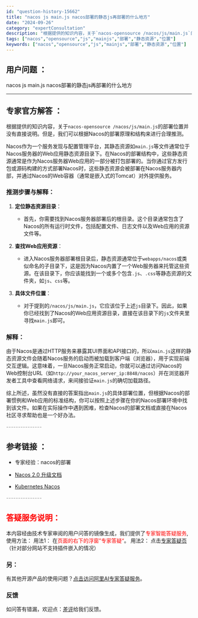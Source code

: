 ```yaml
---
id: "question-history-15662"
title: "nacos js main.js nacos部署的静态js再部署的什么地方"
date: "2024-09-26"
category: "expertConsultation"
description: "根据提供的知识内容，关于`nacos-opensource /nacos/js/main.js`的部署位置并没有直接说明。但是，我们可以根据Nacos的部署原理和结构来进行合理推测。Nacos作为一个服务发现与配置管理平台，其静态资源如`main.js`等文件通常位于Nacos服务器的Web应用静态"
tags: ["nacos","opensource","js","mainjs","部署","静态资源","位置"]
keywords: ["nacos","opensource","js","mainjs","部署","静态资源","位置"]
---
```


## 用户问题 ： 
 nacos js main.js nacos部署的静态js再部署的什么地方  

---------------
## 专家官方解答 ：

根据提供的知识内容，关于`nacos-opensource /nacos/js/main.js`的部署位置并没有直接说明。但是，我们可以根据Nacos的部署原理和结构来进行合理推测。

Nacos作为一个服务发现与配置管理平台，其静态资源如`main.js`等文件通常位于Nacos服务器的Web应用静态资源目录下。在Nacos的部署结构中，这些静态资源通常是作为Nacos服务器Web应用的一部分被打包部署的。当你通过官方发行包或源码构建的方式部署Nacos时，这些静态资源会被部署在Nacos服务器内部，并通过Nacos的Web容器（通常是嵌入式的Tomcat）对外提供服务。

### 推测步骤与解释：

1. **定位静态资源目录**：
   - 首先，你需要找到Nacos服务器部署后的根目录。这个目录通常包含了Nacos的所有运行时文件，包括配置文件、日志文件以及Web应用的资源文件等。
   
2. **查找Web应用资源**：
   - 进入Nacos服务器部署根目录后，静态资源通常位于`webapps/nacos`或类似命名的子目录下，这是因为Nacos内置了一个Web服务器来托管这些资源。在该目录下，你应该能找到一个或多个包含`.js`、`.css`等静态资源的文件夹，如`js`、`css`等。
   
3. **具体文件位置**：
   - 对于提到的`/nacos/js/main.js`，它应该位于上述`js`目录下。因此，如果你已经找到了Nacos的Web应用资源目录，直接在该目录下的`js`文件夹里寻找`main.js`即可。

### 解释：
由于Nacos是通过HTTP服务来暴露其UI界面和API接口的，所以`main.js`这样的静态资源文件会随着Nacos服务的启动而被加载到客户端（浏览器），用于实现前端交互逻辑。这意味着，一旦Nacos服务正常启动，你就可以通过访问Nacos的Web控制台URL（如`http://your_nacos_server_ip:8848/nacos`）并在浏览器开发者工具中查看网络请求，来间接验证`main.js`的确切加载路径。

综上所述，虽然没有直接的答案指出`main.js`的具体部署位置，但根据Nacos的部署惯例和Web应用的标准结构，你可以按照上述步骤在你的Nacos部署环境中找到该文件。如果在实际操作中遇到困难，检查Nacos的部署文档或直接在Nacos社区寻求帮助也是一个好办法。


<font color="#949494">---------------</font> 


## 参考链接 ：

* 专家经验：nacos的部署 
 
 * [Nacos 2.0 升级文档](https://nacos.io/docs/latest/upgrading/200-upgrading)
 
 * [Kubernetes Nacos](https://nacos.io/docs/latest/quickstart/quick-start-kubernetes)


 <font color="#949494">---------------</font> 
 


## <font color="#FF0000">答疑服务说明：</font> 

本内容经由技术专家审阅的用户问答的镜像生成，我们提供了<font color="#FF0000">专家智能答疑服务</font>,使用方法：
用法1： 在<font color="#FF0000">页面的右下的浮窗”专家答疑“</font>。
用法2： 点击[专家答疑页](https://answer.opensource.alibaba.com/docs/intro)（针对部分网站不支持插件嵌入的情况）
### 另：


有其他开源产品的使用问题？[点击访问阿里AI专家答疑服务](https://answer.opensource.alibaba.com/docs/intro)。
### 反馈
如问答有错漏，欢迎点：[差评](https://ai.nacos.io/user/feedbackByEnhancerGradePOJOID?enhancerGradePOJOId=15714)给我们反馈。
